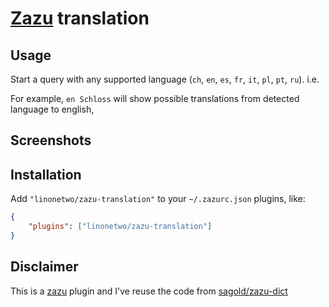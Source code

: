 # [Zazu](https://github.com/tinytacoteam/zazu) translation

## Usage

Start a query with any supported language (`ch`, `en`, `es`, `fr`, `it`, `pl`, `pt`, `ru`). i.e.

For example, `en Schloss` will show possible translations from detected language to english,

## Screenshots

## Installation

Add `"linonetwo/zazu-translation"` to your `~/.zazurc.json` plugins, like:

```json
{
    "plugins": ["linonetwo/zazu-translation"]
}
```

## Disclaimer

This is a [zazu](https://github.com/tinytacoteam/zazu) plugin and I've reuse the code from [sagold/zazu-dict](https://github.com/sagold/zazu-dict)
